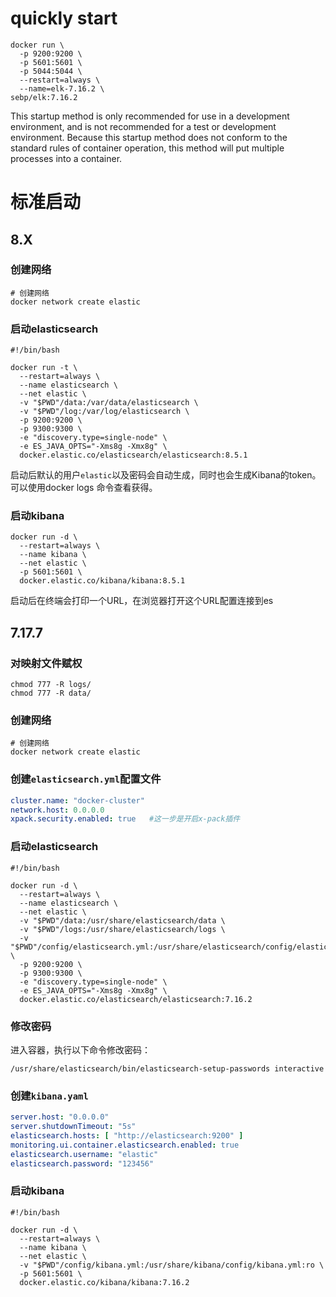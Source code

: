 # quickly start
```shell
docker run \
  -p 9200:9200 \
  -p 5601:5601 \
  -p 5044:5044 \
  --restart=always \
  --name=elk-7.16.2 \
sebp/elk:7.16.2
```
This startup method is only recommended for use in a development environment, and is not recommended for a test or development environment. Because this startup method does not conform to the standard rules of container operation, this method will put multiple processes into a container.
# 标准启动
## 8.X
### 创建网络
```shell
# 创建网络
docker network create elastic
```
### 启动elasticsearch
```shell
#!/bin/bash

docker run -t \
  --restart=always \
  --name elasticsearch \
  --net elastic \
  -v "$PWD"/data:/var/data/elasticsearch \
  -v "$PWD"/log:/var/log/elasticsearch \
  -p 9200:9200 \
  -p 9300:9300 \
  -e "discovery.type=single-node" \
  -e ES_JAVA_OPTS="-Xms8g -Xmx8g" \
  docker.elastic.co/elasticsearch/elasticsearch:8.5.1
```
启动后默认的用户`elastic`以及密码会自动生成，同时也会生成Kibana的token。可以使用docker logs 命令查看获得。
### 启动kibana
```shell
docker run -d \
  --restart=always \
  --name kibana \
  --net elastic \
  -p 5601:5601 \
  docker.elastic.co/kibana/kibana:8.5.1
```
启动后在终端会打印一个URL，在浏览器打开这个URL配置连接到es
## 7.17.7
### 对映射文件赋权
```shell
chmod 777 -R logs/
chmod 777 -R data/
```
### 创建网络
```shell
# 创建网络
docker network create elastic
```
### 创建`elasticsearch.yml`配置文件
```yaml
cluster.name: "docker-cluster"
network.host: 0.0.0.0
xpack.security.enabled: true   #这一步是开启x-pack插件
```
### 启动elasticsearch
```shell
#!/bin/bash

docker run -d \
  --restart=always \
  --name elasticsearch \
  --net elastic \
  -v "$PWD"/data:/usr/share/elasticsearch/data \
  -v "$PWD"/logs:/usr/share/elasticsearch/logs \
  -v "$PWD"/config/elasticsearch.yml:/usr/share/elasticsearch/config/elasticsearch.yml \
  -p 9200:9200 \
  -p 9300:9300 \
  -e "discovery.type=single-node" \
  -e ES_JAVA_OPTS="-Xms8g -Xmx8g" \
  docker.elastic.co/elasticsearch/elasticsearch:7.16.2
```
### 修改密码
进入容器，执行以下命令修改密码：
```shell
/usr/share/elasticsearch/bin/elasticsearch-setup-passwords interactive
```
### 创建`kibana.yaml`
```yaml
server.host: "0.0.0.0"
server.shutdownTimeout: "5s"
elasticsearch.hosts: [ "http://elasticsearch:9200" ]
monitoring.ui.container.elasticsearch.enabled: true
elasticsearch.username: "elastic"
elasticsearch.password: "123456"
```
### 启动kibana
```shell
#!/bin/bash

docker run -d \
  --restart=always \
  --name kibana \
  --net elastic \
  -v "$PWD"/config/kibana.yml:/usr/share/kibana/config/kibana.yml:ro \
  -p 5601:5601 \
  docker.elastic.co/kibana/kibana:7.16.2
```
